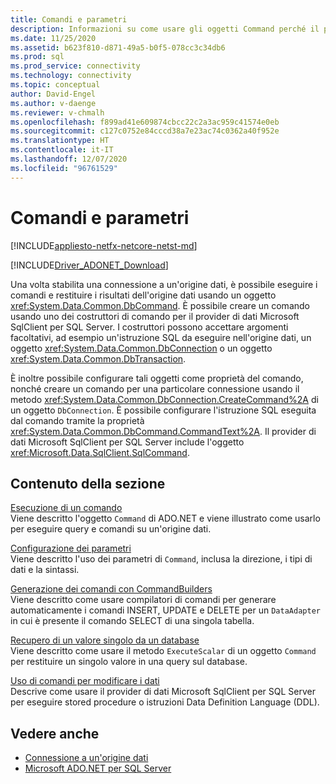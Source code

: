 ```yaml
---
title: Comandi e parametri
description: Informazioni su come usare gli oggetti Command perché il provider di dati Microsoft SqlClient per SQL Server esegua i comandi e restituisca i risultati da un'origine dati.
ms.date: 11/25/2020
ms.assetid: b623f810-d871-49a5-b0f5-078cc3c34db6
ms.prod: sql
ms.prod_service: connectivity
ms.technology: connectivity
ms.topic: conceptual
author: David-Engel
ms.author: v-daenge
ms.reviewer: v-chmalh
ms.openlocfilehash: f899ad41e609874cbcc22c2a3ac959c41574e0eb
ms.sourcegitcommit: c127c0752e84cccd38a7e23ac74c0362a40f952e
ms.translationtype: HT
ms.contentlocale: it-IT
ms.lasthandoff: 12/07/2020
ms.locfileid: "96761529"
---
```

# <a name="commands-and-parameters"></a>Comandi e parametri

[!INCLUDE[appliesto-netfx-netcore-netst-md](../../includes/appliesto-netfx-netcore-netst-md.md)]

[!INCLUDE[Driver_ADONET_Download](../../includes/driver_adonet_download.md)]

Una volta stabilita una connessione a un'origine dati, è possibile eseguire i comandi e restituire i risultati dell'origine dati usando un oggetto <xref:System.Data.Common.DbCommand>. È possibile creare un comando usando uno dei costruttori di comando per il provider di dati Microsoft SqlClient per SQL Server. I costruttori possono accettare argomenti facoltativi, ad esempio un'istruzione SQL da eseguire nell'origine dati, un oggetto <xref:System.Data.Common.DbConnection> o un oggetto <xref:System.Data.Common.DbTransaction>.

È inoltre possibile configurare tali oggetti come proprietà del comando, nonché creare un comando per una particolare connessione usando il metodo <xref:System.Data.Common.DbConnection.CreateCommand%2A> di un oggetto `DbConnection`. È possibile configurare l'istruzione SQL eseguita dal comando tramite la proprietà <xref:System.Data.Common.DbCommand.CommandText%2A>. Il provider di dati Microsoft SqlClient per SQL Server include l'oggetto <xref:Microsoft.Data.SqlClient.SqlCommand>.

## <a name="in-this-section"></a>Contenuto della sezione

[Esecuzione di un comando](execute-command.md)  
Viene descritto l'oggetto `Command` di ADO.NET e viene illustrato come usarlo per eseguire query e comandi su un'origine dati.

[Configurazione dei parametri](configure-parameters.md)  
Viene descritto l'uso dei parametri di `Command`, inclusa la direzione, i tipi di dati e la sintassi.

[Generazione dei comandi con CommandBuilders](generate-commands-with-commandbuilders.md)  
Viene descritto come usare compilatori di comandi per generare automaticamente i comandi INSERT, UPDATE e DELETE per un `DataAdapter` in cui è presente il comando SELECT di una singola tabella.

[Recupero di un valore singolo da un database](obtain-single-value-from-database.md)  
Viene descritto come usare il metodo `ExecuteScalar` di un oggetto `Command` per restituire un singolo valore in una query sul database.

[Uso di comandi per modificare i dati](use-commands-to-modify-data.md)  
Descrive come usare il provider di dati Microsoft SqlClient per SQL Server per eseguire stored procedure o istruzioni Data Definition Language (DDL).

## <a name="see-also"></a>Vedere anche

- [Connessione a un'origine dati](connecting-to-data-source.md)
- [Microsoft ADO.NET per SQL Server](microsoft-ado-net-sql-server.md)
